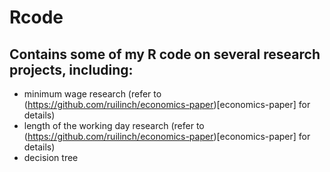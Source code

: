 # Rcode

## Contains some of my R code on several research projects, including:
* minimum wage research (refer to (https://github.com/ruilinch/economics-paper)[economics-paper] for details)
* length of the working day research (refer to (https://github.com/ruilinch/economics-paper)[economics-paper] for details)
* decision tree
